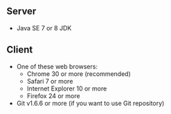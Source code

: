 Server
------

* Java SE 7 or 8 JDK

Client
------

* One of these web browsers:
    * Chrome 30 or more (recommended)
    * Safari 7 or more
    * Internet Explorer 10 or more
    * Firefox 24 or more
* Git v1.6.6 or more (if you want to use Git repository)
